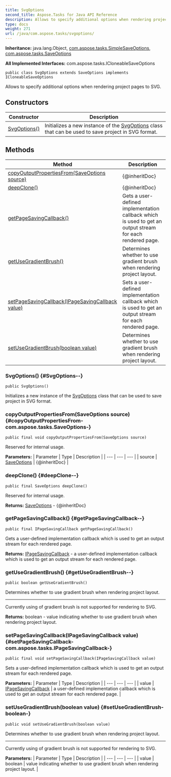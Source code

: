 ```yaml
---
title: SvgOptions
second_title: Aspose.Tasks for Java API Reference
description: Allows to specify additional options when rendering project pages to SVG.
type: docs
weight: 271
url: /java/com.aspose.tasks/svgoptions/
---
```


**Inheritance:**
java.lang.Object, [com.aspose.tasks.SimpleSaveOptions](../../com.aspose.tasks/simplesaveoptions), [com.aspose.tasks.SaveOptions](../../com.aspose.tasks/saveoptions)

**All Implemented Interfaces:**
com.aspose.tasks.ICloneableSaveOptions
```
public class SvgOptions extends SaveOptions implements ICloneableSaveOptions
```

Allows to specify additional options when rendering project pages to SVG.
## Constructors

| Constructor | Description |
| --- | --- |
| [SvgOptions()](#SvgOptions--) | Initializes a new instance of the [SvgOptions](../../com.aspose.tasks/svgoptions) class that can be used to save project in SVG format. |
## Methods

| Method | Description |
| --- | --- |
| [copyOutputPropertiesFrom(SaveOptions source)](#copyOutputPropertiesFrom-com.aspose.tasks.SaveOptions-) | \{@inheritDoc\} |
| [deepClone()](#deepClone--) | \{@inheritDoc\} |
| [getPageSavingCallback()](#getPageSavingCallback--) | Gets a user-defined implementation callback which is used to get an output stream for each rendered page. |
| [getUseGradientBrush()](#getUseGradientBrush--) | Determines whether to use gradient brush when rendering project layout. |
| [setPageSavingCallback(IPageSavingCallback value)](#setPageSavingCallback-com.aspose.tasks.IPageSavingCallback-) | Sets a user-defined implementation callback which is used to get an output stream for each rendered page. |
| [setUseGradientBrush(boolean value)](#setUseGradientBrush-boolean-) | Determines whether to use gradient brush when rendering project layout. |
### SvgOptions() {#SvgOptions--}
```
public SvgOptions()
```


Initializes a new instance of the [SvgOptions](../../com.aspose.tasks/svgoptions) class that can be used to save project in SVG format.

### copyOutputPropertiesFrom(SaveOptions source) {#copyOutputPropertiesFrom-com.aspose.tasks.SaveOptions-}
```
public final void copyOutputPropertiesFrom(SaveOptions source)
```


Reserved for internal usage.

**Parameters:**
| Parameter | Type | Description |
| --- | --- | --- |
| source | [SaveOptions](../../com.aspose.tasks/saveoptions) | \{@inheritDoc\} |

### deepClone() {#deepClone--}
```
public final SaveOptions deepClone()
```


Reserved for internal usage.

**Returns:**
[SaveOptions](../../com.aspose.tasks/saveoptions) - \{@inheritDoc\}
### getPageSavingCallback() {#getPageSavingCallback--}
```
public final IPageSavingCallback getPageSavingCallback()
```


Gets a user-defined implementation callback which is used to get an output stream for each rendered page.

**Returns:**
[IPageSavingCallback](../../com.aspose.tasks/ipagesavingcallback) - a user-defined implementation callback which is used to get an output stream for each rendered page.
### getUseGradientBrush() {#getUseGradientBrush--}
```
public boolean getUseGradientBrush()
```


Determines whether to use gradient brush when rendering project layout.

--------------------

Currently using of gradient brush is not supported for rendering to SVG.

**Returns:**
boolean - value indicating whether to use gradient brush when rendering project layout.
### setPageSavingCallback(IPageSavingCallback value) {#setPageSavingCallback-com.aspose.tasks.IPageSavingCallback-}
```
public final void setPageSavingCallback(IPageSavingCallback value)
```


Sets a user-defined implementation callback which is used to get an output stream for each rendered page.

**Parameters:**
| Parameter | Type | Description |
| --- | --- | --- |
| value | [IPageSavingCallback](../../com.aspose.tasks/ipagesavingcallback) | a user-defined implementation callback which is used to get an output stream for each rendered page. |

### setUseGradientBrush(boolean value) {#setUseGradientBrush-boolean-}
```
public void setUseGradientBrush(boolean value)
```


Determines whether to use gradient brush when rendering project layout.

--------------------

Currently using of gradient brush is not supported for rendering to SVG.

**Parameters:**
| Parameter | Type | Description |
| --- | --- | --- |
| value | boolean | value indicating whether to use gradient brush when rendering project layout. |

